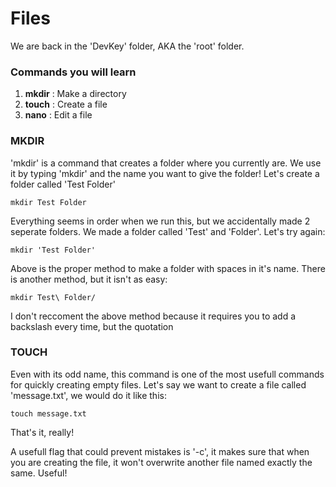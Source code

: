Files
=====

We are back in the 'DevKey' folder, AKA the 'root' folder.

### Commands you will learn

1.  **mkdir** : Make a directory
2.  **touch** : Create a file
3.  **nano** : Edit a file

### MKDIR

'mkdir' is a command that creates a folder where you currently are. We use it by typing 'mkdir' and the name you want to give the folder! Let's create a folder called 'Test Folder'

`mkdir Test Folder`

Everything seems in order when we run this, but we accidentally made 2 seperate folders. We made a folder called 'Test' and 'Folder'. Let's try again:

`mkdir 'Test Folder'`

Above is the proper method to make a folder with spaces in it's name. There is another method, but it isn't as easy:

`mkdir Test\ Folder/`

I don't reccoment the above method because it requires you to add a backslash every time, but the quotation

### TOUCH

Even with its odd name, this command is one of the most usefull commands for quickly creating empty files. Let's say we want to create a file called 'message.txt', we would do it like this:

`touch message.txt`

That's it, really!

A usefull flag that could prevent mistakes is '-c', it makes sure that when you are creating the file, it won't overwrite another file named exactly the same. Useful!

